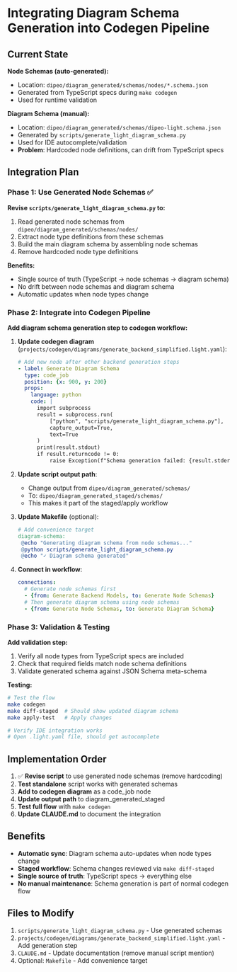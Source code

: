 # Integrating Diagram Schema Generation into Codegen Pipeline

## Current State

**Node Schemas (auto-generated):**
- Location: `dipeo/diagram_generated/schemas/nodes/*.schema.json`
- Generated from TypeScript specs during `make codegen`
- Used for runtime validation

**Diagram Schema (manual):**
- Location: `dipeo/diagram_generated/schemas/dipeo-light.schema.json`
- Generated by `scripts/generate_light_diagram_schema.py`
- Used for IDE autocomplete/validation
- **Problem**: Hardcoded node definitions, can drift from TypeScript specs

## Integration Plan

### Phase 1: Use Generated Node Schemas ✅

**Revise `scripts/generate_light_diagram_schema.py` to:**
1. Read generated node schemas from `dipeo/diagram_generated/schemas/nodes/`
2. Extract node type definitions from these schemas
3. Build the main diagram schema by assembling node schemas
4. Remove hardcoded node type definitions

**Benefits:**
- Single source of truth (TypeScript → node schemas → diagram schema)
- No drift between node schemas and diagram schema
- Automatic updates when node types change

### Phase 2: Integrate into Codegen Pipeline

**Add diagram schema generation step to codegen workflow:**

1. **Update codegen diagram** (`projects/codegen/diagrams/generate_backend_simplified.light.yaml`):
   ```yaml
   # Add new node after other backend generation steps
   - label: Generate Diagram Schema
     type: code_job
     position: {x: 900, y: 200}
     props:
       language: python
       code: |
         import subprocess
         result = subprocess.run(
             ["python", "scripts/generate_light_diagram_schema.py"],
             capture_output=True,
             text=True
         )
         print(result.stdout)
         if result.returncode != 0:
             raise Exception(f"Schema generation failed: {result.stderr}")
   ```

2. **Update script output path**:
   - Change output from `dipeo/diagram_generated/schemas/`
   - To: `dipeo/diagram_generated_staged/schemas/`
   - This makes it part of the staged/apply workflow

3. **Update Makefile** (optional):
   ```makefile
   # Add convenience target
   diagram-schema:
   	@echo "Generating diagram schema from node schemas..."
   	@python scripts/generate_light_diagram_schema.py
   	@echo "✓ Diagram schema generated"
   ```

4. **Connect in workflow**:
   ```yaml
   connections:
     # Generate node schemas first
     - {from: Generate Backend Models, to: Generate Node Schemas}
     # Then generate diagram schema using node schemas
     - {from: Generate Node Schemas, to: Generate Diagram Schema}
   ```

### Phase 3: Validation & Testing

**Add validation step:**
1. Verify all node types from TypeScript specs are included
2. Check that required fields match node schema definitions
3. Validate generated schema against JSON Schema meta-schema

**Testing:**
```bash
# Test the flow
make codegen
make diff-staged  # Should show updated diagram schema
make apply-test   # Apply changes

# Verify IDE integration works
# Open .light.yaml file, should get autocomplete
```

## Implementation Order

1. ✅ **Revise script** to use generated node schemas (remove hardcoding)
2. **Test standalone** script works with generated schemas
3. **Add to codegen diagram** as a code_job node
4. **Update output path** to diagram_generated_staged
5. **Test full flow** with `make codegen`
6. **Update CLAUDE.md** to document the integration

## Benefits

- **Automatic sync**: Diagram schema auto-updates when node types change
- **Staged workflow**: Schema changes reviewed via `make diff-staged`
- **Single source of truth**: TypeScript specs → everything else
- **No manual maintenance**: Schema generation is part of normal codegen flow

## Files to Modify

1. `scripts/generate_light_diagram_schema.py` - Use generated schemas
2. `projects/codegen/diagrams/generate_backend_simplified.light.yaml` - Add generation step
3. `CLAUDE.md` - Update documentation (remove manual script mention)
4. Optional: `Makefile` - Add convenience target
